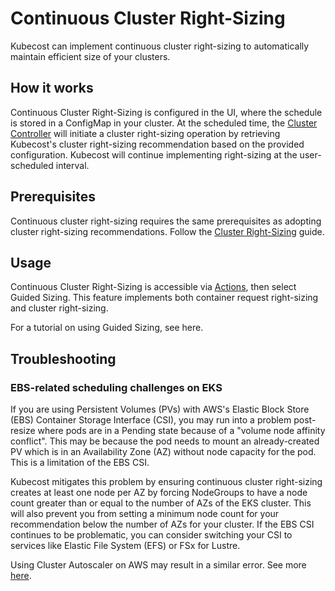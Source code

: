 # Continuous Cluster Right-Sizing

Kubecost can implement continuous cluster right-sizing to automatically maintain efficient size of your clusters.

## How it works

Continuous Cluster Right-Sizing is configured in the UI, where the schedule is stored in a ConfigMap in your cluster. At the scheduled time, the [Cluster Controller](https://docs.kubecost.com/install-and-configure/advanced-configuration/controller) will initiate a cluster right-sizing operation by retrieving Kubecost's cluster right-sizing recommendation based on the provided configuration. Kubecost will continue implementing right-sizing at the user-scheduled interval.

## Prerequisites

Continuous cluster right-sizing requires the same prerequisites as adopting cluster right-sizing recommendations. Follow the [Cluster Right-Sizing](https://docs.kubecost.com/using-kubecost/navigating-the-kubecost-ui/savings/cluster-right-sizing-recommendations#prerequisites) guide.

## Usage

Continuous Cluster Right-Sizing is accessible via [Actions](https://docs.kubecost.com/using-kubecost/navigating-the-kubecost-ui/savings/savings-actions), then select Guided Sizing. This feature implements both container request right-sizing and cluster right-sizing.

For a tutorial on using Guided Sizing, see here.

## Troubleshooting

### EBS-related scheduling challenges on EKS

If you are using Persistent Volumes (PVs) with AWS's Elastic Block Store (EBS) Container Storage Interface (CSI), you may run into a problem post-resize where pods are in a Pending state because of a "volume node affinity conflict". This may be because the pod needs to mount an already-created PV which is in an Availability Zone (AZ) without node capacity for the pod. This is a limitation of the EBS CSI.

Kubecost mitigates this problem by ensuring continuous cluster right-sizing creates at least one node per AZ by forcing NodeGroups to have a node count greater than or equal to the number of AZs of the EKS cluster. This will also prevent you from setting a minimum node count for your recommendation below the number of AZs for your cluster. If the EBS CSI continues to be problematic, you can consider switching your CSI to services like Elastic File System (EFS) or FSx for Lustre.

Using Cluster Autoscaler on AWS may result in a similar error. See more [here](https://github.com/kubernetes/autoscaler/blob/master/cluster-autoscaler/cloudprovider/aws/README.md#common-notes-and-gotchas).
